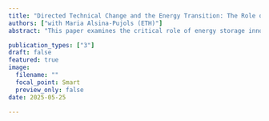 ```yaml
---
title: "Directed Technical Change and the Energy Transition: The Role of Storage Technology"
authors: ["with Maria Alsina-Pujols (ETH)"]
abstract: "This paper examines the critical role of energy storage innovation in achieving environmental targets. Traditional macroeconomic models have often overlooked the importance of enabling technologies to overcome the intermittency of clean energy. We incorporate storage technology into an endogenous growth model. Due to the complementarity between renewables and storage technology, the productivity of storage technology becomes a key determinant of the private incentives to innovate in clean energy relative to fossil fuels. We calibrate it to the U.S. economy and find four main results: First, models that neglect the role of energy storage overestimate the effectiveness of climate policy. Second, clean and dirty energy are currently complementary inputs due to the low productivity of storage technologies. Third, the low productivity of storage technologies may have reduced clean innovation with a magnitude similar to the shale gas boom. Fourth, current policy such as the Inflation Reduction Act is not sufficient to decarbonize U.S. energy supply. To reach decarbonization targets, we need additional policy effort to close the productivity gap between renewables and storage technology."

publication_types: ["3"]
draft: false
featured: true
image:
  filename: ""
  focal_point: Smart
  preview_only: false
date: 2025-05-25

---
```

